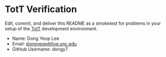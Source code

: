 # TotT Verification

Edit, commit, and deliver this README as a smoketest for problems in your
setup of the [TotT](http://tott-meetup.rtfd.org) development environment.

* Name: Dong Yeop Lee
* Email: dongyeop@live.unc.edu
* GitHub Username: dongy7
